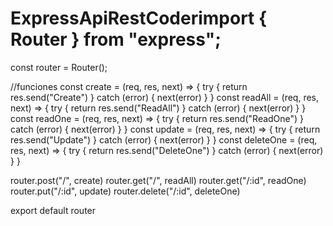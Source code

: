 # ExpressApiRestCoderimport { Router } from "express";

const router = Router();

//funciones
const create = (req, res, next) => {
    try {
        return res.send("Create")
    } catch (error) {
        next(error)
    }
}
const readAll = (req, res, next) => {
    try {
        return res.send("ReadAll")
    } catch (error) {
        next(error)
    }
}
const readOne = (req, res, next) => {
    try {
        return res.send("ReadOne")
    } catch (error) {
        next(error)
    }
}
const update = (req, res, next) => {
    try {
        return res.send("Update")
    } catch (error) {
        next(error)
    }
}
const deleteOne = (req, res, next) => {
    try {
        return res.send("DeleteOne")
    } catch (error) {
        next(error)
    }
}

router.post("/", create)
router.get("/", readAll)
router.get("/:id", readOne)
router.put("/:id", update)
router.delete("/:id", deleteOne)

export default router